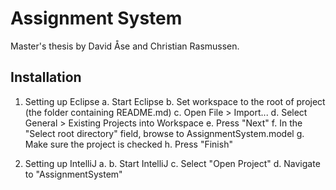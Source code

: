 # Assignment System

Master's thesis by David Åse and Christian Rasmussen.

## Installation

1. Setting up Eclipse
	a. Start Eclipse
	b. Set workspace to the root of project (the folder containing README.md)
	c. Open File > Import...
	d. Select General > Existing Projects into Workspace
	e. Press "Next"
	f. In the "Select root directory" field, browse to AssignmentSystem.model
	g. Make sure the project is checked
	h. Press "Finish"

2. Setting up IntelliJ
	a. <Generate IDEA-files>
	b. Start IntelliJ
	c. Select "Open Project"
	d. Navigate to "AssignmentSystem"